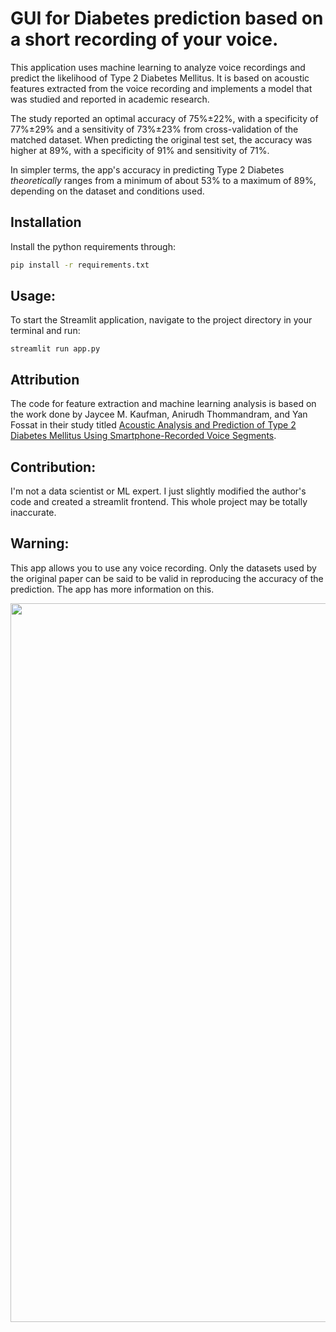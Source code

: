 # GUI for Diabetes prediction based on a short recording of your voice.

This application uses machine learning to analyze voice recordings and predict the likelihood of Type 2 Diabetes Mellitus. It is based on acoustic features extracted from the voice recording and implements a model that was studied and reported in academic research.

The study reported an optimal accuracy of 75%±22%, with a specificity of 77%±29% and a sensitivity of 73%±23% from cross-validation of the matched dataset. When predicting the original test set, the accuracy was higher at 89%, with a specificity of 91% and sensitivity of 71%.

In simpler terms, the app's accuracy in predicting Type 2 Diabetes *theoretically* ranges from a minimum of about 53% to a maximum of 89%, depending on the dataset and conditions used.


## Installation
Install the python requirements through:

```bash
pip install -r requirements.txt
```

## Usage:
To start the Streamlit application, navigate to the project directory in your terminal and run:
```
streamlit run app.py
```


## Attribution
The code for feature extraction and machine learning analysis is based on the work done by Jaycee M. Kaufman, Anirudh Thommandram, and Yan Fossat in their study titled [Acoustic Analysis and Prediction of Type 2 Diabetes Mellitus Using Smartphone-Recorded Voice Segments](https://www.mcpdigitalhealth.org/article/S2949-7612(23)00073-1/fulltext).


## Contribution:
I'm not a data scientist or ML expert. I just slightly modified the author's code and created a streamlit frontend. This whole project may be totally inaccurate.


## Warning:
This app allows you to use any voice recording. Only the datasets used by the original paper can be said to be valid in reproducing the accuracy of the prediction. The app has more information on this.





<img src="https://github.com/sm18lr88/Diabetes-Prediction-from-Voice-Analysis/assets/64564447/2008677a-b425-4a5b-8995-ca26e4a566c6e" width="1150">

